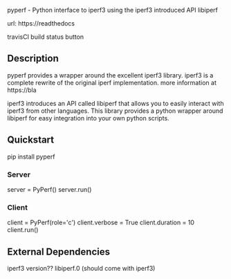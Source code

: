 pyperf - Python interface to iperf3 using the iperf3 introduced API libiperf

url: https://readthedocs

travisCI build status button

## Description

pyperf provides a wrapper around the excellent iperf3 library. iperf3 is a complete rewrite of the original iperf implementation. more information at https://bla

iperf3 introduces an API called libiperf that allows you to easily interact with iperf3 from other languages. This library provides a python wrapper around libiperf for easy integration into your own python scripts. 

## Quickstart

  pip install pyperf

### Server
  server = PyPerf()
  server.run()

### Client
  client = PyPerf(role='c')
  client.verbose = True
  client.duration = 10
  client.run()


## External Dependencies

iperf3 version?? 
libiperf.0  (should come with iperf3)
